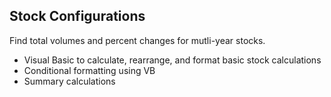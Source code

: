 ## Stock Configurations

Find total volumes and percent changes for mutli-year stocks.

- Visual Basic to calculate, rearrange, and format basic stock calculations
- Conditional formatting using VB
- Summary calculations
